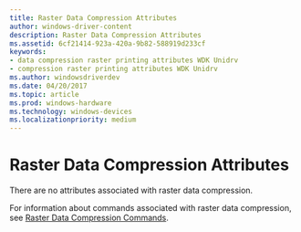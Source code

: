 ```yaml
---
title: Raster Data Compression Attributes
author: windows-driver-content
description: Raster Data Compression Attributes
ms.assetid: 6cf21414-923a-420a-9b82-588919d233cf
keywords:
- data compression raster printing attributes WDK Unidrv
- compression raster printing attributes WDK Unidrv
ms.author: windowsdriverdev
ms.date: 04/20/2017
ms.topic: article
ms.prod: windows-hardware
ms.technology: windows-devices
ms.localizationpriority: medium
---
```


# Raster Data Compression Attributes





There are no attributes associated with raster data compression.

For information about commands associated with raster data compression, see [Raster Data Compression Commands](raster-data-compression-commands.md).

 

 




